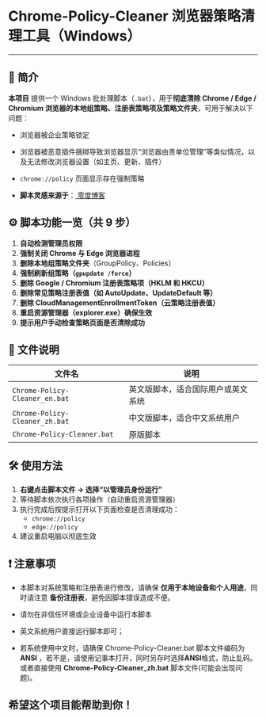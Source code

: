 # Chrome-Policy-Cleaner 浏览器策略清理工具（Windows）

---

## 📌 简介

**本项目** 提供一个 Windows 批处理脚本（`.bat`），用于**彻底清除 Chrome / Edge / Chromium 浏览器的本地组策略、注册表策略项及策略文件夹**，可用于解决以下问题：

- 浏览器被企业策略锁定
- 浏览器被恶意插件捆绑导致浏览器显示“浏览器由贵单位管理”等类似情况，以及无法修改浏览器设置（如主页、更新、插件）

- `chrome://policy` 页面显示存在强制策略

- **脚本灵感来源于**：[ 零度博客](https://www.freedidi.com/19553.html)

## ⚙️ 脚本功能一览（共 9 步）

1. **自动检测管理员权限**
2. **强制关闭 Chrome 与 Edge 浏览器进程**
3. **删除本地组策略文件夹**（GroupPolicy、Policies）
4. **强制刷新组策略（`gpupdate /force`）**
5. **删除 Google / Chromium 注册表策略项（HKLM 和 HKCU）**
6. **删除常见策略注册表值（如 AutoUpdate、UpdateDefault 等）**
7. **删除 CloudManagementEnrollmentToken（云策略注册表值）**
8. **重启资源管理器（explorer.exe）确保生效**
9. **提示用户手动检查策略页面是否清除成功**

## 📁 文件说明

| 文件名                         | 说明                               |
| ------------------------------ | ---------------------------------- |
| `Chrome-Policy-Cleaner_en.bat` | 英文版脚本，适合国际用户或英文系统 |
| `Chrome-Policy-Cleaner_zh.bat` | 中文版脚本，适合中文系统用户       |
| `Chrome-Policy-Cleaner.bat`    | 原版脚本                           |

## 🛠️ 使用方法

1. **右键点击脚本文件 → 选择“以管理员身份运行”**
2. 等待脚本依次执行各项操作（自动重启资源管理器）
3. 执行完成后按提示打开以下页面检查是否清理成功：
   - `chrome://policy`
   - `edge://policy`
4. 建议重启电脑以彻底生效

## ❗ 注意事项

- 本脚本对系统策略和注册表进行修改，请确保 **仅用于本地设备和个人用途**，同时请注意 **备份注册表**，避免因脚本错误造成不便。
- 请勿在非信任环境或企业设备中运行本脚本

- 英文系统用户直接运行脚本即可；

- 若系统使用中文时，请确保 Chrome-Policy-Cleaner.bat 脚本文件编码为 **ANSI** ，若不是，请使用记事本打开，同时另存时选择**ANSI**格式，防止乱码。或者直接使用 **Chrome-Policy-Cleaner_zh.bat** 脚本文件(可能会出现问题)。

## 希望这个项目能帮助到你！
